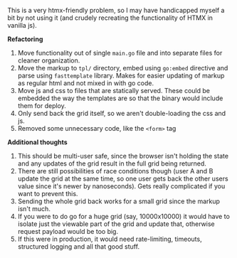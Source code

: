 
This is a very htmx-friendly problem, so I may have handicapped myself a bit
by not using it (and crudely recreating the functionality of HTMX in vanilla
js).

**Refactoring**

1. Move functionality out of single `main.go` file and into separate files
for cleaner organization.
2. Move the markup to `tpl/` directory, embed using `go:embed` directive
and parse using `fasttemplate` library. Makes for easier updating of markup
as regular html and not mixed in with go code.
3. Move js and css to files that are statically served. These could be 
embedded the way the templates are so that the binary would include them
for deploy.
4. Only send back the grid itself, so we aren't double-loading the css and
js.
5. Removed some unnecessary code, like the `<form>` tag

**Additional thoughts**

1. This should be multi-user safe, since the browser isn't holding the state and
any updates of the grid result in the full grid being returned.
2. There are still possibilities of race conditions though (user A and B
update the grid at the same time, so one user gets back the other users
value since it's newer by nanoseconds). Gets really complicated if you want
to prevent this.
3. Sending the whole grid back works for a small grid since the markup
isn't much.
4. If you were to do go for a huge grid (say, 10000x10000) it would have to
isolate just the viewable part of the grid and update that, otherwise request
payload would be too big.
5. If this were in production, it would need rate-limiting, timeouts,
structured logging and all that good stuff.
